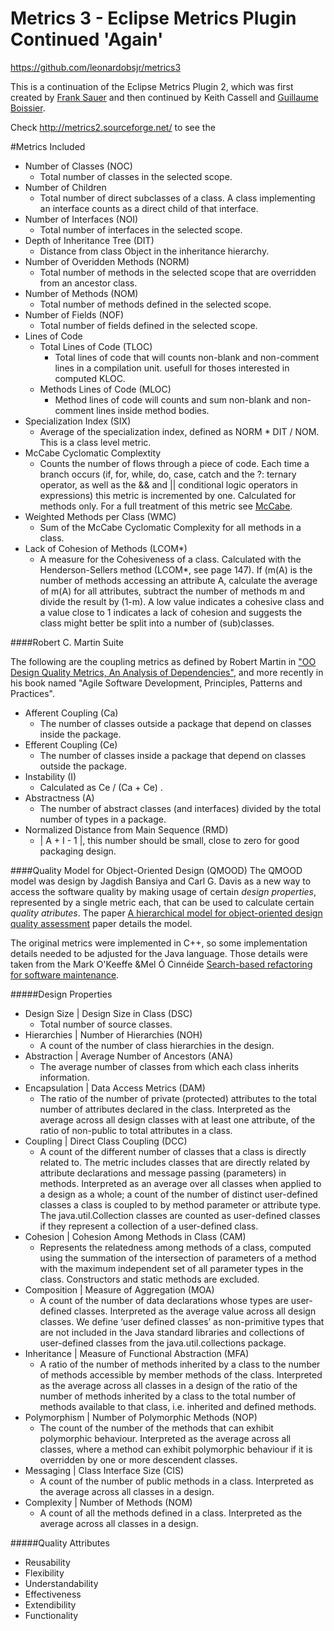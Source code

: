 Metrics 3 - Eclipse Metrics Plugin Continued 'Again' 
=======
https://github.com/leonardobsjr/metrics3

This is a continuation of the Eclipse Metrics Plugin 2, which was first created by [Frank Sauer](http://sourceforge.net/users/sauerf) and then continued by Keith Cassell and [Guillaume Boissier](http://sourceforge.net/users/gboissier).

Check http://metrics2.sourceforge.net/ to see the 


#Metrics Included

* Number of Classes (NOC)
	*  Total number of classes in the selected scope.
* Number of Children
	* Total number of direct subclasses of a class. A class implementing an interface counts as a direct child of that interface.
* Number of Interfaces (NOI)
	* Total number of interfaces in the selected scope.
* Depth of Inheritance Tree (DIT)
	* Distance from class Object in the inheritance hierarchy. 
* Number of Overidden Methods (NORM)
	* Total number of methods in the selected scope that are overridden from an ancestor class.
* Number of Methods (NOM)
	* Total number of methods defined in the selected scope.
* Number of Fields (NOF)
 	* Total number of fields defined in the selected scope.
* Lines of Code
  * Total Lines of Code (TLOC)
	  * Total lines of code that will counts non-blank and non-comment lines in a compilation unit. usefull for thoses interested in computed KLOC.
  * Methods Lines of Code (MLOC)
	  * Method lines of code will counts and sum non-blank and non-comment lines inside method bodies.
* Specialization Index (SIX)
	*  Average of the specialization index, defined as NORM * DIT / NOM. This is a class level metric.
* McCabe Cyclomatic Complextity
	*  Counts the number of flows through a piece of code. Each time a branch occurs (if, for, while, do, case, catch and the ?: ternary operator, as well as the && and || conditional logic operators in expressions) this metric is incremented by one. Calculated for methods only. For a full treatment of this metric see [McCabe](http://www.mccabe.com/nist/nist_pub.php).
* Weighted Methods per Class (WMC)
	* Sum of the McCabe Cyclomatic Complexity for all methods in a class.
* Lack of Cohesion of Methods (LCOM*)
	* A measure for the Cohesiveness of a class. Calculated with the Henderson-Sellers method (LCOM*, see page 147). If (m(A) is the number of methods accessing an attribute A, calculate the average of m(A) for all attributes, subtract the number of methods m and divide the result by (1-m). A low value indicates a cohesive class and a value close to 1 indicates a lack of cohesion and suggests the class might better be split into a number of (sub)classes.

####Robert C. Martin Suite

The following are the coupling metrics as defined by Robert Martin in ["OO Design Quality Metrics, An Analysis of Dependencies"](http://www.objectmentor.com/resources/articles/oodmetrc.pdf), and more recently in his book named "Agile Software Development, Principles, Patterns and Practices".

* Afferent Coupling (Ca)
	*  The number of classes outside a package that depend on classes inside the package. 
* Efferent Coupling (Ce)
	*  The number of classes inside a package that depend on classes outside the package. 
* Instability (I)
	* Calculated as  Ce / (Ca + Ce) .
* Abstractness (A)
	*  The number of abstract classes (and interfaces) divided by the total number of types in a package.
* Normalized Distance from Main Sequence (RMD)
	*  | A + I - 1 |, this number should be small, close to zero for good packaging design.

####Quality Model for Object-Oriented Design (QMOOD)
The QMOOD model was design by Jagdish Bansiya and Carl G. Davis as a new way to access the software quality by making usage of certain *design properties*, represented by a single metric each, that can be used to calculate certain *quality atributes*. The paper [A hierarchical model for object-oriented design quality assessment](http://dx.doi.org/10.1109/32.979986) paper details the model. 

The original metrics were implemented in C++, so some implementation details needed to be adjusted for the Java language. Those details were taken from the Mark O'Keeffe &Mel Ó Cinnéide [Search-based refactoring for software maintenance](http://dx.doi.org/10.1016/j.jss.2007.06.003).

#####Design Properties
* Design Size | Design Size in Class (DSC)
	* Total number of source classes.
* Hierarchies | Number of Hierarchies (NOH)
	* A count of the number of class hierarchies in the design.
* Abstraction | Average Number of Ancestors (ANA)
	* The average number of classes from which each class inherits information.
* Encapsulation | Data Access Metrics (DAM)
	* The ratio of the number of private (protected) attributes to the total number of attributes declared in the class. Interpreted as the average across all design classes with at least one attribute, of the ratio of non-public to total attributes in a class.
* Coupling | Direct Class Coupling (DCC)
	* A count of the different number of classes that a class is directly related to. The metric includes classes that are directly related by attribute declarations and message passing (parameters) in methods. Interpreted as an average over all classes when applied to a design as a whole; a count of the number of distinct user-defined classes a class is coupled to by method parameter or attribute type. The java.util.Collection classes are counted as user-defined classes if they represent a collection of a user-defined class.
* Cohesion | Cohesion Among Methods in Class (CAM)
	* Represents the relatedness among methods of a class, computed using the summation of the intersection of parameters of a method with the maximum independent set of all parameter types in the class. Constructors and static methods are excluded.
* Composition | Measure of Aggregation (MOA)
	* A count of the number of data declarations whose types are user-defined classes. Interpreted as the average value across all design classes. We define ‘user defined classes’ as non-primitive types that are not included in the Java standard libraries and collections of user-defined classes from the java.util.collections package.
* Inheritance | Measure of Functional Abstraction (MFA)
	* A ratio of the number of methods inherited by a class to the number of methods accessible by member methods of the class. Interpreted as the average across all classes in a design of the ratio of the number of methods inherited by a class to the total number of methods available to that class, i.e. inherited and defined methods.
* Polymorphism | Number of Polymorphic Methods (NOP)
	* The count of the number of the methods that can exhibit polymorphic behaviour. Interpreted as the average across all classes, where a method can exhibit polymorphic behaviour if it is overridden by one or more descendent classes.
* Messaging | Class Interface Size (CIS)
	* A count of the number of public methods in a class. Interpreted as the average across all classes in a design.
* Complexity | Number of Methods (NOM)
	*  A count of all the methods defined in a class. Interpreted as the average across all classes in a design.
	
#####Quality Attributes

* Reusability
* Flexibility
* Understandability
* Effectiveness
* Extendibility
* Functionality
